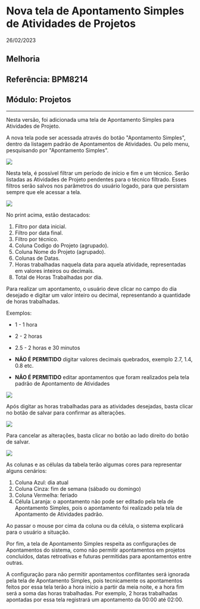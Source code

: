 # Nova tela de Apontamento Simples de Atividades de Projetos
26/02/2023
## Melhoria
## Referência: BPM8214
## Módulo: Projetos
***

Nesta versão, foi adicionada uma tela de Apontamento Simples para Atividades de Projeto.

A nova tela pode ser acessada através do botão "Apontamento Simples", dentro da listagem padrão de Apontamentos de Atividades. Ou pelo menu, pesquisando por "Apontamento Simples".

![]([PATH_IMG]/BPM8214_btn_apontamento_simples.png)

Nesta tela, é possível filtrar um período de início e fim e um técnico. Serão listadas as Atividades de Projeto pendentes para o técnico filtrado. Esses filtros serão salvos nos parâmetros do usuário logado, para que persistam sempre que ele acessar a tela.

![]([PATH_IMG]/BPM8214_listagem_apontamento_simples.png)

No print acima, estão destacados:

1. Filtro por data inicial.
2. Filtro por data final.
3. Filtro por técnico.
4. Coluna Codigo do Projeto (agrupado).
5. Coluna Nome do Projeto (agrupado).
6. Colunas de Datas.
7. Horas trabalhadas naquela data para aquela atividade, representadas em valores inteiros ou decimais.
8. Total de Horas Trabalhadas por dia.

Para realizar um apontamento, o usuário deve clicar no campo do dia desejado e digitar um valor inteiro ou decimal, representando a quantidade de horas trabalhadas.

Exemplos:

* 1 - 1 hora
* 2 - 2 horas
* 2.5 - 2 horas e 30 minutos

* **NÃO É PERMITIDO** digitar valores decimais quebrados, exemplo 2.7, 1.4, 0.8 etc.
* **NÃO É PERMITIDO** editar apontamentos que foram realizados pela tela padrão de Apontamento de Atividades

![]([PATH_IMG]/BPM8214_inserir_apontamento.png)

Após digitar as horas trabalhadas para as atividades desejadas, basta clicar no botão de salvar para confirmar as alterações.

![]([PATH_IMG]/BPM8214_btn_salvar.png)

Para cancelar as alterações, basta clicar no botão ao lado direito do botão de salvar.

![]([PATH_IMG]/BPM8214_btn_cancelar.png)

As colunas e as células da tabela terão algumas cores para representar alguns cenários:

1. Coluna Azul: dia atual
2. Coluna Cinza: fim de semana (sábado ou domingo)
3. Coluna Vermelha: feriado
4. Célula Laranja: o apontamento não pode ser editado pela tela de Apontamento Simples, pois o apontamento foi realizado pela tela de Apontamento de Atividades padrão.

Ao passar o mouse por cima da coluna ou da célula, o sistema explicará para o usuário a situação.

Por fim, a tela de Apontamento Simples respeita as configurações de Apontamentos do sistema, como não permitir apontamentos em projetos concluídos, datas retroativas e futuras permitidas para apontamentos entre outras.

A configuração para não permitir apontamentos conflitantes será ignorada pela tela de Apontamento Simples, pois tecnicamente os apontamentos feitos por essa tela terão a hora início a partir da meia noite, e a hora fim será a soma das horas trabalhadas.  Por exemplo, 2 horas trabalhadas apontadas por essa tela registrará um apontamento da 00:00 até 02:00.
